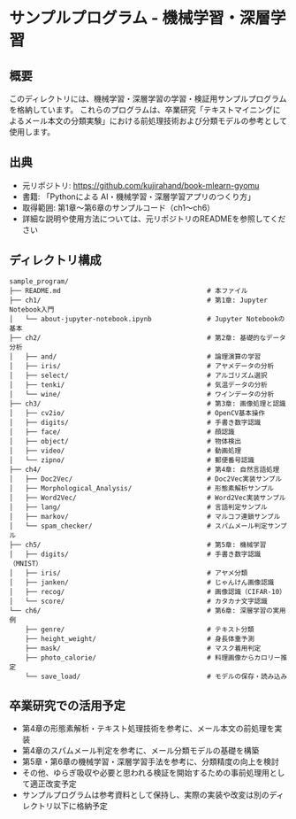 # サンプルプログラム - 機械学習・深層学習

## 概要

このディレクトリには、機械学習・深層学習の学習・検証用サンプルプログラムを格納しています。
これらのプログラムは、卒業研究「テキストマイニングによるメール本文の分類実験」における前処理技術および分類モデルの参考として使用します。

## 出典

- 元リポジトリ: https://github.com/kujirahand/book-mlearn-gyomu
- 書籍: 「Pythonによる AI・機械学習・深層学習アプリのつくり方」
- 取得範囲: 第1章〜第6章のサンプルコード（ch1〜ch6）
- 詳細な説明や使用方法については、元リポジトリのREADMEを参照してください

## ディレクトリ構成

```
sample_program/
├── README.md                                     # 本ファイル
├── ch1/                                          # 第1章: Jupyter Notebook入門
│   └── about-jupyter-notebook.ipynb              # Jupyter Notebookの基本
├── ch2/                                          # 第2章: 基礎的なデータ分析
│   ├── and/                                      # 論理演算の学習
│   ├── iris/                                     # アヤメデータの分析
│   ├── select/                                   # アルゴリズム選択
│   ├── tenki/                                    # 気温データの分析
│   └── wine/                                     # ワインデータの分析
├── ch3/                                          # 第3章: 画像処理と認識
│   ├── cv2io/                                    # OpenCV基本操作
│   ├── digits/                                   # 手書き数字認識
│   ├── face/                                     # 顔認識
│   ├── object/                                   # 物体検出
│   ├── video/                                    # 動画処理
│   └── zipno/                                    # 郵便番号認識
├── ch4/                                          # 第4章: 自然言語処理
│   ├── Doc2Vec/                                  # Doc2Vec実装サンプル
│   ├── Morphological_Analysis/                   # 形態素解析サンプル
│   ├── Word2Vec/                                 # Word2Vec実装サンプル
│   ├── lang/                                     # 言語判定サンプル
│   ├── markov/                                   # マルコフ連鎖サンプル
│   └── spam_checker/                             # スパムメール判定サンプル
├── ch5/                                          # 第5章: 機械学習
│   ├── digits/                                   # 手書き数字認識（MNIST）
│   ├── iris/                                     # アヤメ分類
│   ├── janken/                                   # じゃんけん画像認識
│   ├── recog/                                    # 画像認識（CIFAR-10）
│   └── score/                                    # カタカナ文字認識
└── ch6/                                          # 第6章: 深層学習の実用例
    ├── genre/                                    # テキスト分類
    ├── height_weight/                            # 身長体重予測
    ├── mask/                                     # マスク着用判定
    ├── photo_calorie/                            # 料理画像からカロリー推定
    └── save_load/                                # モデルの保存・読み込み
```

## 卒業研究での活用予定

- 第4章の形態素解析・テキスト処理技術を参考に、メール本文の前処理を実装
- 第4章のスパムメール判定を参考に、メール分類モデルの基礎を構築
- 第5章・第6章の機械学習・深層学習手法を参考に、分類精度の向上を検討
- その他、ゆらぎ吸収や必要と思われる検証を開始するための事前処理用として適正改変予定
- サンプルプログラムは参考資料として保持し、実際の実装や改変は別のディレクトリ以下に格納予定
